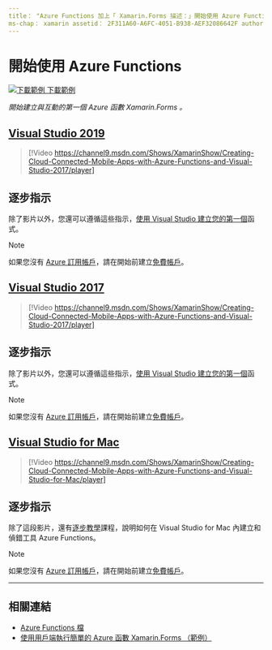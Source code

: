 ```yaml
---
title： "Azure Functions 加上「 Xamarin.Forms 描述：」開始使用 Azure Functions Xamarin.Forms 。」
ms-chap： xamarin assetid： 2F311A60-A6FC-4051-B938-AEF32086642F author： conceptdev ms. 作者： crdun ms. custom： video ms. date： 04/02/2019 no-loc： [ Xamarin.Forms ， Xamarin.Essentials ]
---
```

# <a name="get-started-with-azure-functions"></a>開始使用 Azure Functions

[![下載範例 ](~/media/shared/download.png) 下載範例](https://azure.microsoft.com/resources/samples/functions-xamarin-getting-started/)

_開始建立與互動的第一個 Azure 函數 Xamarin.Forms 。_

## <a name="visual-studio-2019"></a>[Visual Studio 2019](#tab/windows)

> [!Video https://channel9.msdn.com/Shows/XamarinShow/Creating-Cloud-Connected-Mobile-Apps-with-Azure-Functions-and-Visual-Studio-2017/player]

## <a name="step-by-step-instructions"></a>逐步指示

除了影片以外，您還可以遵循這些指示，[使用 Visual Studio 建立您的第一個](https://docs.microsoft.com/azure/azure-functions/functions-create-your-first-function-visual-studio)函式。

> [!NOTE]
> 如果您沒有 [Azure 訂用帳戶](/azure/guides/developer/azure-developer-guide#understanding-accounts-subscriptions-and-billing)，請在開始前建立[免費帳戶](https://aka.ms/azfree-docs-mobileapps)。

## <a name="visual-studio-2017"></a>[Visual Studio 2017](#tab/win-vs2017)

> [!Video https://channel9.msdn.com/Shows/XamarinShow/Creating-Cloud-Connected-Mobile-Apps-with-Azure-Functions-and-Visual-Studio-2017/player]

## <a name="step-by-step-instructions"></a>逐步指示

除了影片以外，您還可以遵循這些指示，[使用 Visual Studio 建立您的第一個](https://docs.microsoft.com/azure/azure-functions/functions-create-your-first-function-visual-studio)函式。

> [!NOTE]
> 如果您沒有 [Azure 訂用帳戶](/azure/guides/developer/azure-developer-guide#understanding-accounts-subscriptions-and-billing)，請在開始前建立[免費帳戶](https://aka.ms/azfree-docs-mobileapps)。

## <a name="visual-studio-for-mac"></a>[Visual Studio for Mac](#tab/macos)

> [!Video https://channel9.msdn.com/Shows/XamarinShow/Creating-Cloud-Connected-Mobile-Apps-with-Azure-Functions-and-Visual-Studio-for-Mac/player]

## <a name="step-by-step-instructions"></a>逐步指示

除了這段影片，還有[逐步教學](https://docs.microsoft.com/visualstudio/mac/azure-functions-lab)課程，說明如何在 Visual Studio for Mac 內建立和偵錯工具 Azure Functions。

> [!NOTE]
> 如果您沒有 [Azure 訂用帳戶](/azure/guides/developer/azure-developer-guide#understanding-accounts-subscriptions-and-billing)，請在開始前建立[免費帳戶](https://aka.ms/azfree-docs-mobileapps)。

-----

## <a name="related-links"></a>相關連結

- [Azure Functions 檔](https://docs.microsoft.com/azure/azure-functions/)
- [使用用戶端執行簡單的 Azure 函數 Xamarin.Forms （範例）](https://azure.microsoft.com/resources/samples/functions-xamarin-getting-started/)
